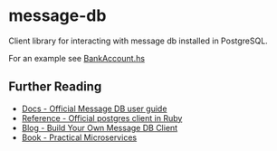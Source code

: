 # message-db
Client library for interacting with message db installed in PostgreSQL.

For an example see [BankAccount.hs](./message-db/test/Examples/BankAccount.hs)

## Further Reading
- [Docs - Official Message DB user guide](http://docs.eventide-project.org/user-guide/message-db)
- [Reference - Official postgres client in Ruby](https://github.com/eventide-project/message-store-postgres)
- [Blog - Build Your Own Message DB Client](https://blog.eventide-project.org/articles/build-your-own-message-db-client/)
- [Book - Practical Microservices](https://pragprog.com/titles/egmicro/practical-microservices/)
